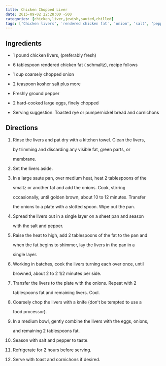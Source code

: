 ```yaml
---
title: Chicken Chopped Liver
date: 2015-09-02 22:28:00 -500
categories: [chicken,liver,jewish,sauted,chilled]
tags: ['Chicken livers', 'rendered chicken fat', 'onion', 'salt', 'pepper', 'hard-cooked eggs', 'rye bread', 'pumpernickel bread', 'cornichons']
---
```


## Ingredients

-   1 pound chicken livers, (preferably fresh)

-   6 tablespoon rendered chicken fat ( schmaltz), recipe follows

-   1 cup coarsely chopped onion

-   2 teaspoon kosher salt plus more

-   Freshly ground pepper

-   2 hard-cooked large eggs, finely chopped

-   Serving suggestion: Toasted rye or pumpernickel bread and cornichons



## Directions

1.  Rinse the livers and pat dry with a kitchen towel. Clean the livers,

    by trimming and discarding any visible fat, green parts, or

    membrane.

2.  Set the livers aside.

3.  In a large saute pan, over medium heat, heat 2 tablespoons of the

    smaltz or another fat and add the onions. Cook, stirring

    occasionally, until golden brown, about 10 to 12 minutes. Transfer

    the onions to a plate with a slotted spoon. Wipe out the pan.

4.  Spread the livers out in a single layer on a sheet pan and season

    with the salt and pepper.

5.  Raise the heat to high, add 2 tablespoons of the fat to the pan and

    when the fat begins to shimmer, lay the livers in the pan in a

    single layer.

6.  Working in batches, cook the livers turning each over once, until

    browned, about 2 to 2 1/2 minutes per side.

7.  Transfer the livers to the plate with the onions. Repeat with 2

    tablespoons fat and remaining livers. Cool.

8.  Coarsely chop the livers with a knife (don\'t be tempted to use a

    food processor).

9.  In a medium bowl, gently combine the livers with the eggs, onions,

    and remaining 2 tablespoons fat.

10. Season with salt and pepper to taste.

11. Refrigerate for 2 hours before serving.

12. Serve with toast and cornichons if desired.


